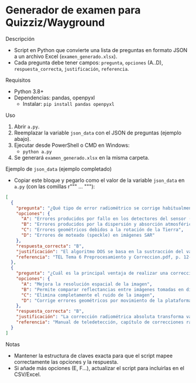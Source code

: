 # Generador de examen para Quizziz/Wayground

Descripción
- Script en Python que convierte una lista de preguntas en formato JSON a un archivo Excel (`examen_generado.xlsx`).
- Cada pregunta debe tener campos: `pregunta`, `opciones` (A..D), `respuesta_correcta`, `justificación`, `referencia`.

Requisitos
- Python 3.8+
- Dependencias: pandas, openpyxl
  - Instalar: `pip install pandas openpyxl`

Uso
1. Abrir `a.py`.
2. Reemplazar la variable `json_data` con el JSON de preguntas (ejemplo abajo).
3. Ejecutar desde PowerShell o CMD en Windows:
   - `python a.py`
4. Se generará `examen_generado.xlsx` en la misma carpeta.

Ejemplo de `json_data` (ejemplo completado)
- Copiar este bloque y pegarlo como el valor de la variable `json_data` en `a.py` (con las comillas r""" ... """):

```json
[
  {
    "pregunta": "¿Qué tipo de error radiométrico se corrige habitualmente utilizando el algoritmo DOS (Dark Object Subtraction)?",
    "opciones": {
      "A": "Errores producidos por fallo en los detectores del sensor (bandeado)",
      "B": "Errores producidos por la dispersión y absorción atmosférica",
      "C": "Errores geométricos debidos a la rotación de la Tierra",
      "D": "Errores de moteado (speckle) en imágenes SAR"
    },
    "respuesta_correcta": "B",
    "justificación": "El algoritmo DOS se basa en la sustracción del valor del píxel más oscuro para corregir el efecto aditivo de la atmósfera.",
    "referencia": "TEL Tema 6 Preprocesamiento y Correccion.pdf, p. 12-13"
  },
  {
    "pregunta": "¿Cuál es la principal ventaja de realizar una corrección radiométrica absoluta?",
    "opciones": {
      "A": "Mejora la resolución espacial de la imagen",
      "B": "Permite comparar reflectancias entre imágenes tomadas en distintas fechas",
      "C": "Elimina completamente el ruido de la imagen",
      "D": "Corrige errores geométricos por movimiento de la plataforma"
    },
    "respuesta_correcta": "B",
    "justificación": "La corrección radiométrica absoluta transforma valores digitales a unidades físico-espectrales, permitiendo comparaciones entre escenas.",
    "referencia": "Manual de teledetección, capítulo de correcciones radiométricas"
  }
]
```

Notas
- Mantener la estructura de claves exacta para que el script mapee correctamente las opciones y la respuesta.
- Si añade más opciones (E, F...), actualizar el script para incluirlas en el CSV/Excel.